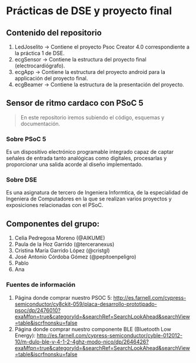 # Prácticas de DSE y proyecto final 


## Contenido del repositorio
1. LedJoselito -> Contiene el proyecto Psoc Creator 4.0 correspondiente a la práctica 1 de DSE.
2. ecgSensor -> Contiene la estructura del proyecto final (electrocardiógrafo).
3. ecgApp -> Contiene la estructura del proyecto android para la applicación del proyecto final.
4. ecgBeamer -> Contiene la estructura de la presentación del proyecto.


## Sensor de ritmo cardaco con PSoC 5


> En este repositorio iremos subiendo el código, esquemas y documentación.  

### Sobre PSoC 5
Es un dispositivo electrónico programable integrado capaz de captar señales de entrada tanto analógicas como digitales, procesarlas y proporcionar una salida acorde al diseño implementado.

### Sobre DSE
Es una asignatura de tercero de Ingeniera Informtica, de la especialidad de Ingeniera de Computadores en la que se realizan varios proyectos y exposiciones relacionadas con el PSoC.


## Componentes del grupo:
1. Celia Pedregosa Moreno (@AIKUME)
2. Paula de la Hoz Garrido (@terceranexus)
3. Cristina María Garrido López (@cristgl)
4. José Antonio Córdoba Gómez (@pepitoenpeligro)
5. Pablo
6. Ana


### Fuentes de información
1. Página donde comprar nuestro PSOC 5: http://es.farnell.com/cypress-semiconductor/cy8ckit-059/placa-desarrollo-prototipado-psoc/dp/2476010?exaMfpn=true&categoryId=&searchRef=SearchLookAhead&searchView=table&iscrfnonsku=false
2. Página donde comprar nuestro componente BLE (Bluetooth Low Energy): http://es.farnell.com/cypress-semiconductor/cyble-012012-10/m-dulo-ble-v-4-1-2-4ghz-modo-nico/dp/2646426?exaMfpn=true&categoryId=&searchRef=SearchLookAhead&searchView=table&iscrfnonsku=false

